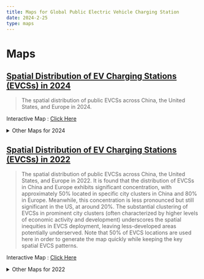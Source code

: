 ```yaml
---
title: Maps for Global Public Electric Vehicle Charging Station
date: 2024-2-25
type: maps
---
```


# Maps

## [Spatial Distribution of EV Charging Stations (EVCSs) in 2024](./AB2024.md)
> The spatial distribution of public EVCSs across China, the United States, and Europe in 2024. 

Interactive Map : [Click Here](./AB2024.md)

<details>
  <summary>Other Maps for 2024</summary>

  ## [Population Coverage of Public EV Charging Stations (EVCSs) in 2024](./C2024.md)

  > The spatial distributions of the level of population coverage of EVCSs at the city level across China, the US, and Europe. It can be found that for most cities in the our study areas, they tend to have a low level of population coverage of EVCSs.

  Interactive Map : [Click Here](./C2024.md)

</details>

## [Spatial Distribution of EV Charging Stations (EVCSs) in 2022](./AB.md)
> The spatial distribution of public EVCSs across China, the United States, and Europe in 2022. It is found that the distribution of EVCSs in China and Europe exhibits significant concentration, with approximately 50% located in specific city clusters in China and 80% in Europe. Meanwhile, this concentration is less pronounced but still significant in the US, at around 20%. The substantial clustering of EVCSs in prominent city clusters (often characterized by higher levels of economic activity and development) underscores the spatial inequities in EVCS deployment, leaving less-developed areas potentially underserved. Note that 50% of EVCS locations are used here in order to generate the map quickly while keeping the key spatial EVCS patterns.

Interactive Map : [Click Here](./AB.md)

<details>
  <summary>Other Maps for 2022</summary>

  ## [Population Coverage of Public EV Charging Stations (EVCSs) in 2022](./C.md)

  > The spatial distributions of the level of population coverage of EVCSs at the city level across China, the US, and Europe. It can be found that for most cities in the our study areas, they tend to have a low level of population coverage of EVCSs.

  Interactive Map : [Click Here](./C.md)

  ## [Housing Price around Public EV Charging Stations (EVCSs) in 2022](./D.md)

  > The spatial distributions of the housing price index of EVCSs at the city level across China and the US with different buffer radii. It can be found that for most cities in both China and the US, the values of housing price index are close to each other (fluctuating around 1), while the US has a wider variation range.

  Interactive Map : [Click Here](./D.md)

  ## [The Built Environment around Public EV Charging Stations (EVCSs) in 2022](./E.md)

  > The spatial distributions of POI Mix of EVCSs at the city level across China, the US, and Europe with different buffer radii. It can be found that for most cities in our study areas, they tend to have a high POI Mix of EVCSs, while more cities in the US and Europe tend to have a higher POI Mix of EVCSs compared to China when the buffer radii are 800m and 1000m.

  Interactive Map : [Click Here](./E.md)

  ## [Access to Public EV Charging Stations (EVCSs) through Road Network in 2022](./F.md)

  > The spatial distributions of road network density and the relative development level of road network around EVCSs at the city level across China, the US, and Europe with different buffer radii. It can be found that road network density around EVCSs in Chinese cities tend to be lower compared to the US and Europe. Meanwhile, in terms of the relative development level of road network, cities in China and the US tend to have a greater variability compared to Europe.

  Interactive Map : [Click Here](./F.md)

</details>




